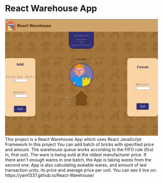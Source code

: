 # React Warehouse App
<div style="text-align:center"><img src="https://github.com/Yam1337/React-Warehouse/blob/master/presentation.gif" /></div>
This project is a React Warehouse App which uses React JavaScript Framework
In this project You can add batch of bricks with specified price and amount. The warehouse queue works according to the FIFO rule (first in, first out). The ware is being sold at the oldest manufacturer price. If there aren't enough wares in one batch, the App is taking wares from the second one. App is also calculating avaiable wares, and amount of last transaction units, its price and average price per unit.
You can see it live on:
https://yam1337.github.io/React-Warehouse/
